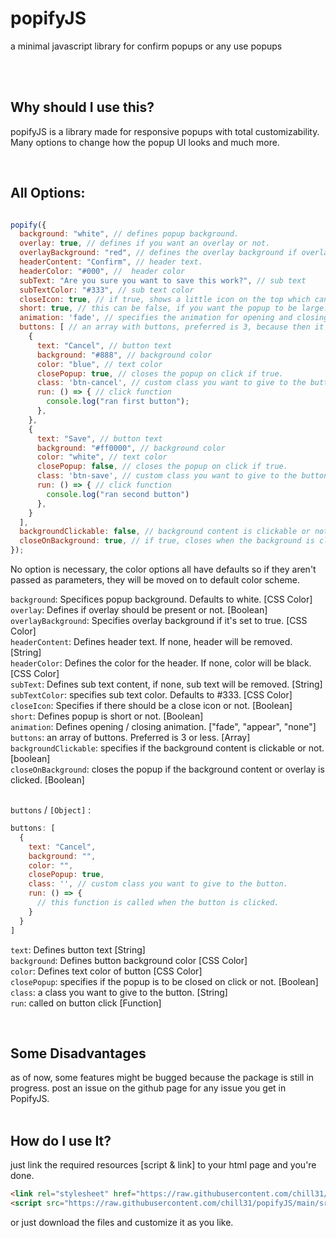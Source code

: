 # popifyJS
a minimal javascript library for confirm popups or any use popups

<br>
<br>

## Why should I use this?
popifyJS is a library made for responsive popups with total customizability. Many options to change how the popup UI looks and much more.

<br>

## All Options:

```js

popify({
  background: "white", // defines popup background.
  overlay: true, // defines if you want an overlay or not.
  overlayBackground: "red", // defines the overlay background if overlay is true,
  headerContent: "Confirm", // header text.
  headerColor: "#000", //  header color
  subText: "Are you sure you want to save this work?", // sub text
  subTextColor: "#333", // sub text color
  closeIcon: true, // if true, shows a little icon on the top which can be used to close the popup.
  short: true, // this can be false, if you want the popup to be large.
  animation: 'fade', // specifies the animation for opening and closing.
  buttons: [ // an array with buttons, preferred is 3, because then it will become a problem for mobile devices.
    {
      text: "Cancel", // button text
      background: "#888", // background color
      color: "blue", // text color
      closePopup: true, // closes the popup on click if true.
      class: 'btn-cancel', // custom class you want to give to the button.
      run: () => { // click function
        console.log("ran first button");
      },
    },
    {
      text: "Save", // button text
      background: "#ff0000", // background color
      color: "white", // text color
      closePopup: false, // closes the popup on click if true.
      class: 'btn-save', // custom class you want to give to the button.
      run: () => { // click function
        console.log("ran second button")
      },
    }
  ],
  backgroundClickable: false, // background content is clickable or not.
  closeOnBackground: true, // if true, closes when the background is clicked.
});

```

No option is necessary, the color options all have defaults so if they aren't passed as parameters, they will be moved on to default color scheme.

`background`: Specifices popup background. Defaults to white. [CSS Color] <br>
`overlay`: Defines if overlay should be present or not. [Boolean] <br>
`overlayBackground`: Specifies overlay background if it's set to true. [CSS Color] <br>
`headerContent`: Defines header text. If none, header will be removed. [String] <br>
`headerColor`: Defines the color for the header. If none, color will be black. [CSS Color] <br>
`subText`: Defines sub text content, if none, sub text will be removed. [String] <br>
`subTextColor`: specifies sub text color. Defaults to #333. [CSS Color] <br>
`closeIcon`: Specifies if there should be a close icon or not. [Boolean] <br>
`short`: Defines popup is short or not. [Boolean] <br>
`animation`: Defines opening / closing animation. ["fade", "appear", "none"] <br>
`buttons`: an array of buttons. Preferred is 3 or less. [Array] <br>
`backgroundClickable`: specifies if the background content is clickable or not. [boolean] <br>
`closeOnBackground`: closes the popup if the background content or overlay is clicked. [Boolean] <br> 
<br>

`buttons` / `[Object]` : 
```js
buttons: [
  {
    text: "Cancel",
    background: "",
    color: "",
    closePopup: true,
    class: '', // custom class you want to give to the button.
    run: () => {
      // this function is called when the button is clicked.
    }
  }
]
```

`text`: Defines button text [String] <br>
`background`: Defines button background color [CSS Color] <br>
`color`: Defines text color of button [CSS Color] <br>
`closePopup`: specifies if the popup is to be closed on click or not. [Boolean] <br>
`class`: a class you want to give to the button. [String] <br>
`run`: called on button click [Function] <br>

<br>

## Some  Disadvantages
as of now, some features might be bugged because the package is still in progress. post an issue on the github page for any issue you get in PopifyJS.
<br>
<br>

## How do I use It?
just link the required resources [script & link] to your html page and you're done.

```html
<link rel="stylesheet" href="https://raw.githubusercontent.com/chill31/popifyJS/main/src/style.css">
<script src="https://raw.githubusercontent.com/chill31/popifyJS/main/src/script.js"></script>
```
or just download the files and customize it as you like.
